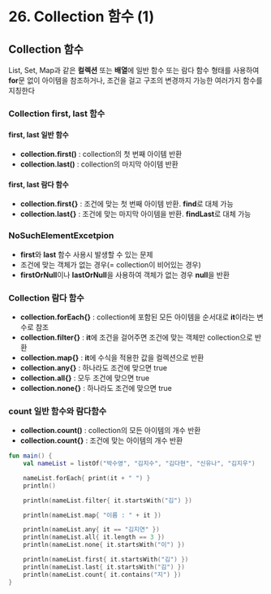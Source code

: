 # 26. Collection 함수 (1)

## Collection 함수
List, Set, Map과 같은 **컬렉션** 또는 **배열**에 일반 함수 또는 람다 함수 형태를 사용하여 **for**문 없이 아이템을 참조하거나, 조건을 걸고 구조의 변경까지 가능한 여러가지 함수를 지칭한다

### Collection first, last 함수
#### first, last 일반 함수
- **collection.first()** : collection의 첫 번째 아이템 반환
- **collection.last()** : collection의 마지막 아이템 반환

#### first, last 람다 함수
- **collection.first{}** : 조건에 맞는 첫 번째 아이템 반환. **find**로 대체 가능
- **collection.last{}** : 조건에 맞는 마지막 아이템을 반환. **findLast**로 대체 가능

### NoSuchElementExcetpion
- **first**와 **last** 함수 사용시 발생할 수 있는 문제
- 조건에 맞는 객체가 없는 경우(= collection이 비어있는 경우)
- **firstOrNull**이나 **lastOrNull**을 사용하여 객체가 없는 경우 **null**을 반환

### Collection 람다 함수
- **collection.forEach{}** : collection에 포함된 모든 아이템을 순서대로 **it**이라는 변수로 참조
- **collection.filter{}** : **it**에 조건을 걸어주면 조건에 맞는 객체만 collection으로 반환
- **collection.map{}** : **it**에 수식을 적용한 값을 컬렉션으로 반환 
- **collection.any{}** : 하나라도 조건에 맞으면 true
- **collection.all{}** : 모두 조건에 맞으면 true
- **collection.none{}** : 하나라도 조건에 맞으면 true 

### count 일반 함수와 람다함수
- **collection.count()** : collection의 모든 아이템의 개수 반환
- **collection.count{}** : 조건에 맞는 아이템의 개수 반환

```kotlin
fun main() {
    val nameList = listOf("박수영", "김지수", "김다현", "신유나", "김지우")

    nameList.forEach{ print(it + " ") }
    println()

    println(nameList.filter{ it.startsWith("김") })

    println(nameList.map{ "이름 : " + it })

    println(nameList.any{ it == "김지연" })
    println(nameList.all{ it.length == 3 })
    println(nameList.none{ it.startsWith("이") })

    println(nameList.first{ it.startsWith("김") })
    println(nameList.last{ it.startsWith("김") })
    println(nameList.count{ it.contains("지") })
}
```
